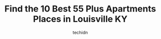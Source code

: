 ---
layout: ampstory
image: https://i0.wp.com/www.depkes.org/wp-content/uploads/2023/06/55-plus-apartments-0-in-louisville-ky-1685785151.jpeg?resize=640,853
author: techidn
featured: false
description: Discover the impressive array of 55 Plus Apartments options in Louisville KY, where you can find 10 of the largest 55 Plus Apartments establishments in the area. From renowned classics to hi
title: Find the 10 Best 55 Plus Apartments Places in Louisville KY
cover:
   title: Find the 10 Best 55 Plus Apartments Places in Louisville KY
   subtitle: Rickpate
   background: https://www.depkes.org/wp-content/uploads/2023/06/55-plus-apartments-0-in-louisville-ky-1685785151.jpeg

pages: 
 - layout: thirds
   top: <h1>#1 Holiday Oxmoor Lodge</h1>
   bottom: "<p>I posted a positive review over 3 years ago & because of things Ive heard in the last few years Im retracting it because Google wont let me delete it. So to clarify, I</p>"
   background: https://www.depkes.org/wp-content/uploads/2023/06/55-plus-apartments-1-in-louisville-ky-1685785151.jpeg
   backgroundblur: true
 - layout: thirds
   top: <h1>#2 Jefferson Crossings Apartments</h1>
   bottom: "<p>The staff is so friendly & helpful. This place is always clean & kept up well! I really enjoy renting here .</p>"
   background: https://www.depkes.org/wp-content/uploads/2023/06/55-plus-apartments-2-in-louisville-ky-1685785152.jpeg
   cta:
      link: https://www.depkes.org/blog/find-the-10-best-55-plus-apartments-places-in-louisville-ky/
      text: Find the 10 Best 55 Plus Apartments Places in Louisville KY
 - layout: thirds
   top: <h1>#3 Farmdale Tower Senior Apartments</h1>
   bottom: "<p>6440 Outer Loop, Louisville, KY 40228, United States</p>"
   background: https://www.depkes.org/wp-content/uploads/2023/06/55-plus-apartments-3-in-louisville-ky-1685785152.jpeg
   cta:
      link: https://www.depkes.org/blog/find-the-10-best-55-plus-apartments-places-in-louisville-ky/
      text: Find the 10 Best 55 Plus Apartments Places in Louisville KY
 - layout: thirds
   top: <h1>#4 Brownsboro Park Retirement Community</h1>
   bottom: "<p>2960 Goose Creek Rd #2403, Louisville, KY 40241, United States</p>"
   background: https://images.unsplash.com/photo-1533998839656-76f5e4b2bccb?ixlib=rb-4.0.3&ixid=MnwxMjA3fDB8MHxwaG90by1wYWdlfHx8fGVufDB8fHx8&auto=format&fit=crop&w=640&h=853&q=80
   cta:
      link: https://www.depkes.org/blog/find-the-10-best-55-plus-apartments-places-in-louisville-ky/
      text: Find the 10 Best 55 Plus Apartments Places in Louisville KY
 - layout: thirds
   top: <h1>#5 St Cecilia Senior Apartments</h1>
   bottom: "<p>2530 Slevin St # 105, Louisville, KY 40212, United States</p>"
   background: https://images.unsplash.com/photo-1567360425618-1594206637d2?ixlib=rb-4.0.3&ixid=MnwxMjA3fDB8MHxwaG90by1wYWdlfHx8fGVufDB8fHx8&auto=format&fit=crop&w=640&h=853&q=80
   cta:
      link: https://www.depkes.org/blog/find-the-10-best-55-plus-apartments-places-in-louisville-ky/
      text: Find the 10 Best 55 Plus Apartments Places in Louisville KY
 - layout: thirds
   top: <h1>#6 Beecher Terrace Senior Apartments</h1>
   bottom: "<p>450 Roy Wilkins Ave, Louisville, KY 40203, United States</p>"
   background: https://images.unsplash.com/photo-1564951434112-64d74cc2a2d7?ixlib=rb-4.0.3&ixid=MnwxMjA3fDB8MHxwaG90by1wYWdlfHx8fGVufDB8fHx8&auto=format&fit=crop&w=640&h=853&q=80
   cta:
      link: https://www.depkes.org/blog/find-the-10-best-55-plus-apartments-places-in-louisville-ky/
      text: Find the 10 Best 55 Plus Apartments Places in Louisville KY
 - layout: thirds
   top: <h1>#7 Village Crossing Retirement Community</h1>
   bottom: "<p>2400 Arnold Palmer Blvd, Louisville, KY 40245, United States</p>"
   background: https://images.unsplash.com/photo-1518640467707-6811f4a6ab73?ixlib=rb-4.0.3&ixid=MnwxMjA3fDB8MHxwaG90by1wYWdlfHx8fGVufDB8fHx8&auto=format&fit=crop&w=640&h=853&q=80
   cta:
      link: https://www.depkes.org/blog/find-the-10-best-55-plus-apartments-places-in-louisville-ky/
      text: Find the 10 Best 55 Plus Apartments Places in Louisville KY
 - layout: thirds
   middle: Continue reading...
   background: https://images.unsplash.com/photo-1604871000636-074fa5117945?ixlib=rb-4.0.3&ixid=MnwxMjA3fDB8MHxwaG90by1wYWdlfHx8fGVufDB8fHx8&auto=format&fit=crop&w=640&h=853&q=80
   cta:
      link: https://www.depkes.org/blog/find-the-10-best-55-plus-apartments-places-in-louisville-ky/
      text: Find the 10 Best 55 Plus Apartments Places in Louisville KY
      
---
